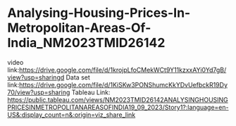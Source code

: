 # Analysing-Housing-Prices-In-Metropolitan-Areas-Of-India_NM2023TMID26142
video link:https://drive.google.com/file/d/1krojpLfoCMekWCt9Y11kzxxAYi0Yd7gB/view?usp=sharingd
Data set link:https://drive.google.com/file/d/1KiSKw3PONShumcKkYDvUefbckR19Dy70/view?usp=sharing
Tableau Link: https://public.tableau.com/views/NM2023TMID26142ANALYSINGHOUSINGPRICESINMETROPOLITANAREASOFINDIA19_09_2023/Story1?:language=en-US&:display_count=n&:origin=viz_share_link
